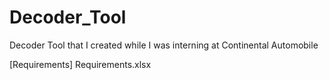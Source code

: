 # Decoder_Tool

Decoder Tool that I created while I was interning at Continental Automobile 

[Requirements] Requirements.xlsx
